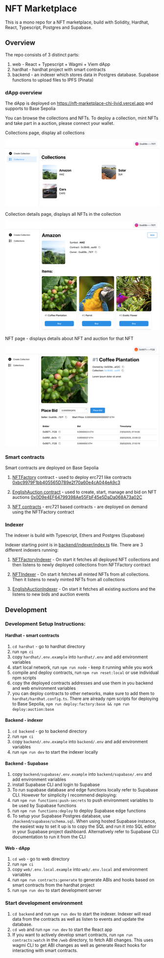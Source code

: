 # NFT Marketplace

This is a mono repo for a NFT marketplace, build with Solidity, Hardhat, React, Typescript, Postgres and Supabase.

## Overview

The repo consists of 3 distinct parts:

1. web - React + Typescript + Wagmi + Viem dApp
2. hardhat - hardhat project with smart contracts
3. backend - an indexer which stores data in Postgres database. Supabase functions to upload files to IPFS (Pinata)

### dApp overview

The dApp is deployed on <a href="https://nft-marketplace-chi-livid.vercel.app" target="_blank" rel="noopener noreferrer">https://nft-marketplace-chi-livid.vercel.app</a> and supports to Base Sepolia

You can browse the collections and NFTs. To deploy a collection, mint NFTs and take part in a auction, please connect your wallet.

Collections page, display all collections

![Collections](images/screen-collections.png)

Collection details page, displays all NFTs in the collection

![Collection](images/screen-collection.png)

NFT page - displays details about NFT and auction for that NFT

![Auction](images/screen-auction.png)

### Smart contracts

Smart contracts are deployed on Base Sepolia

1. [NFTFactory](/hardhat/contracts/NFTFactory.sol) contract - used to deploy erc721 like contracts <a href="https://base-sepolia.blockscout.com/address/0xbc9979F1bb405565D789e2f70a60e4cA044eA9c3" target="_blank" rel="noopener noreferrer">0xbc9979F1bb405565D789e2f70a60e4cA044eA9c3</a>

2. [EnglishAuction contract](/hardhat/contracts/EnglishAuction.sol) - used to create, start, manage and bid on NFT auctions <a href="https://base-sepolia.blockscout.com/address/0x0D9e4EF64799398Ae55FbF45e5DaDa068A73a02C" target="_blank" rel="noopener noreferrer">0x0D9e4EF64799398Ae55FbF45e5DaDa068A73a02C</a>

3. [NFT contracts](/hardhat/contracts/NFT.sol) - erc721 based contracts - are deployed on demand using the NFTFactory contract

### Indexer

The indexer is build with Typescript, Ethers and Postgres (Supabase)

Indexer starting point is in [backend/indexer/index.ts](/backend/indexer/index.ts) file. There are 3 different indexers running:

1. [NFTFactoryIndexer](/backend/indexer/indexers/NFTFactory/NFTFactoryIndexer.ts) - On start it fetches all deployed NFT collections and then listens to newly deployed collections from NFTFactory contract

2. [NFTIndexer](/backend/indexer/indexers/NFT/NFTIndexer.ts) - On start it fetches all minted NFTs from all collections. Then it listens to newly minted NFTs from all collections

3. [EnglishAuctionIndexer](/backend/indexer/indexers/EnglishAuction/EnglishAuctionIndexer.ts) - On start it fetches all existing auctions and the listens to new bids and auction events

## Development

### Development Setup Instructions:

#### Hardhat - smart contracts

1. `cd hardhat` - go to hardhat directory
2. run `npm ci`
3. copy `hardhat/.env.example` into `hardhat/.env` and add environment variables
4. start local network, run `npm run node` - keep it running while you work
5. compile and deploy contracts, run `npm run reset:local` or use individual npm scripts
6. copy the deployed contracts addresses and use them in you backend and web environment variables
7. you can deploy contracts to other networks, make sure to add them to `hardhat/hardhat.config.ts`. There are already npm scripts for deploying to Base Sepolia, `npm run deploy:factory:base && npm run deploy:auction:base`

#### Backend - indexer

1. `cd backend` - go to backend directory
2. run `npm ci`
3. copy `backend/.env.example` into `backend/.env` and add environment variables
4. run `npm run dev` to start the indexer locally

#### Backend - Supabase

1. copy `backend/supabase/.env.example` into `backend/supabase/.env` and add environment variables
2. install Supabase CLI and login to Supabase
3. To run supabase database and edge functions locally refer to Supabase CLI. However for simplicity I recommend deploying:
4. run `npm run functions:push-secrets` to push environment variables to be used by Supabase functions
5. run `npm run functions:deploy` to deploy Supabase edge functions
6. To setup your Supabase Postgres database, use `/backend/supabase/schema.sql`. When using hosted Supabase instance, the easiest way to set it up is to copy the SQL and run it into SQL editor in your Supabase project dashboard. Alternatively refer to Supabase CLI documentation to run it from the CLI

#### Web - dApp

1. `cd web` - go to web directory
2. run `npm ci`
3. copy `web/.env.local.example` into `web/.env.local` and environment variables
4. run `npm run contracts:generate` to generate ABIs and hooks based on smart contracts from the hardhat project
5. run `npm run dev` to start development server

### Start development environment

1. `cd backend` and run `npm run dev` to start the indexer. Indexer will read data from the contracts as well as listen to events and update the database.
2. `cd web` and run `npm run dev` to start the React app
3. If you want to actively develop smart contracts, run `npm run contracts:watch` in the `/web` directory, to fetch ABI changes. This uses wagmi CLI to get ABI changes as well as generate React hooks for interacting with smart contracts.
